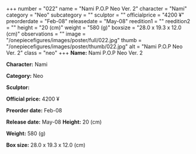 +++
number = "022"
name = "Nami P.O.P Neo Ver. 2"
character = "Nami"
category = "Neo"
subcategory = ""
sculptor = ""
officialprice = "4200 ¥"
preorderdate = "Feb-08"
releasedate = "May-08"
reedition1 = ""
reedition2 = ""
height = "20 (cm)"
weight = "580 (g)"
boxsize = "28.0 x 19.3 x 12.0 (cm)"
observations = ""
image = "/onepiecefigures/images/poster/full/022.jpg"
thumb = "/onepiecefigures/images/poster/thumb/022.jpg"
alt = "Nami P.O.P Neo Ver. 2"
class = "neo"
+++
**Name:** Nami P.O.P Neo Ver. 2

**Character:** Nami

**Category:** Neo 

**Sculptor:** 

**Official price:** 4200 ¥

**Preorder date:** Feb-08

**Release date:** May-08
**Height:** 20 (cm)

**Weight:** 580 (g)

**Box size:** 28.0 x 19.3 x 12.0 (cm)

